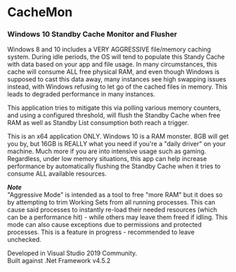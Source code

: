 # CacheMon
### Windows 10 Standby Cache Monitor and Flusher

Windows 8 and 10 includes a VERY AGGRESSIVE file/memory caching system.  During idle periods, the OS will tend to populate this Standy Cache with data based on your app and file usage.  In many circumstances, this cache will consume ALL free physical RAM, and even though Windows is supposed to cast this data away, many instances see high swapping issues instead, with Windows refusing to let go of the cached files in memory.  This leads to degraded performance in many instances.

This application tries to mitigate this via polling various memory counters, and using a configured threshold, will flush the Standby Cache when free RAM as well as Standby List consumption both reach a trigger.

This is an x64 application ONLY.  Windows 10 is a RAM monster.  8GB will get you by, but 16GB is REALLY what you need if you're a "daily driver" on your machine.  Much more if you are into intensive usage such as gaming.  Regardless, under low memory situations, this app can help increase performance by automatically flushing the Standby Cache when it tries to consume ALL available resources.

**_Note_**  
"Aggressive Mode" is intended as a tool to free "more RAM" but it does so by attempting to trim Working Sets from all running processes.  This can cause said processes to instantly re-load their needed resources (which can be a performance hit) - while others may leave them freed if idling.  This mode can also cause exceptions due to permissions and protected processes.  This is a feature in progress - recommended to leave unchecked.

Developed in Visual Studio 2019 Community.  
Built against .Net Framework v4.5.2
